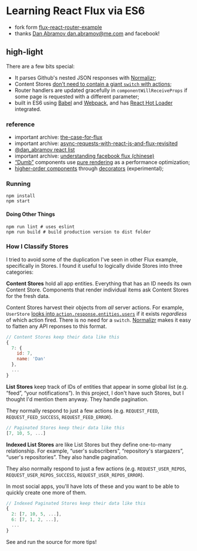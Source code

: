 Learning React Flux via ES6
=========================

* fork form [flux-react-router-example](https://github.com/gaearon/flux-react-router-example)
* thanks [Dan Abramov <dan.abramov@me.com>](http://github.com/gaearon) and facebook!

## high-light
There are a few bits special:

* It parses Github's nested JSON responses with [Normalizr](https://github.com/gaearon/normalizr);
* Content Stores [don't need to contain a giant `switch` with actions](https://github.com/gaearon/flux-react-router-example/blob/82a27eb85227ef85129e8bf0444e0f8d9abd6406/scripts/stores/UserStore.js#L18-L22);
* Router handlers are updated gracefully in `componentWillReceiveProps` if some page is requested with a different parameter;
* built in ES6 using [Babel](https://babeljs.io) and [Webpack](https://github.com/webpack/webpack), and has [React Hot Loader](http://gaearon.github.io/react-hot-loader/) integrated.

### reference

* important archive: [the-case-for-flux](https://medium.com/@dan_abramov/the-case-for-flux-379b7d1982c6)
* important archive: [async-requests-with-react-js-and-flux-revisited](http://www.code-experience.com/async-requests-with-react-js-and-flux-revisited/)
* [@dan_abramov react list](https://medium.com/@dan_abramov/my-react-list-862227952a8c)
* important archive: [understanding facebook flux (chinese)](http://undefinedblog.com/facebook-flux/)
* [“Dumb”](https://medium.com/@dan_abramov/smart-and-dumb-components-7ca2f9a7c7d0) components use [pure rendering](https://github.com/gaearon/react-pure-render) as a performance optimization;
* [higher-order components](https://medium.com/@dan_abramov/mixins-are-dead-long-live-higher-order-components-94a0d2f9e750) through [decorators](https://github.com/wycats/javascript-decorators) (experimental);

### Running

```
npm install
npm start
```

#### Doing Other Things

```
npm run lint # uses eslint
npm run build # build production version to dist folder
```

### How I Classify Stores

I tried to avoid some of the duplication I've seen in other Flux example, specifically in Stores.
I found it useful to logically divide Stores into three categories:

**Content Stores** hold all app entities. Everything that has an ID needs its own Content Store. Components that render individual items ask Content Stores for the fresh data.

Content Stores harvest their objects from *all* server actions. For example, `UserStore` [looks into `action.response.entities.users`](https://github.com/gaearon/flux-react-router-example/blob/82a27eb85227ef85129e8bf0444e0f8d9abd6406/scripts/stores/UserStore.js#L18-L22) if it exists *regardless* of which action fired. There is no need for a `switch`. [Normalizr](https://github.com/gaearon/normalizr) makes it easy to flatten any API reponses to this format.

```javascript
// Content Stores keep their data like this
{
  7: {
    id: 7,
    name: 'Dan'
  },
  ...
}
```

**List Stores** keep track of IDs of entities that appear in some global list (e.g. “feed”, “your notifications”). In this project, I don't have such Stores, but I thought I'd mention them anyway. They handle pagination.

They normally respond to just a few actions (e.g. `REQUEST_FEED`, `REQUEST_FEED_SUCCESS`, `REQUEST_FEED_ERROR`).

```javascript
// Paginated Stores keep their data like this
[7, 10, 5, ...]
```

**Indexed List Stores** are like List Stores but they define one-to-many relationship. For example, “user's subscribers”, “repository's stargazers”, “user's repositories”. They also handle pagination.

They also normally respond to just a few actions (e.g. `REQUEST_USER_REPOS`, `REQUEST_USER_REPOS_SUCCESS`, `REQUEST_USER_REPOS_ERROR`).

In most social apps, you'll have lots of these and you want to be able to quickly create one more of them.

```javascript
// Indexed Paginated Stores keep their data like this
{
  2: [7, 10, 5, ...],
  6: [7, 1, 2, ...],
  ...
}
```

See and run the source for more tips!
